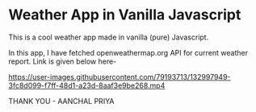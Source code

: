 # Weather App in Vanilla Javascript

This is a cool weather app made in vanilla (pure) Javascript.

In this app, I have fetched openweathermap.org API for current weather report.
Link is given below here-



https://user-images.githubusercontent.com/79193713/132997949-3fc8d099-f7ff-48d1-a23d-8aaf3e9be268.mp4




THANK YOU - AANCHAL PRIYA
